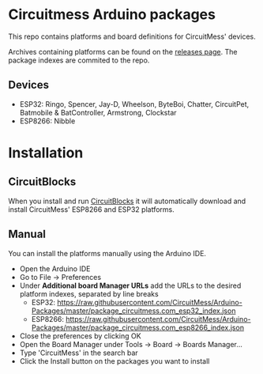 # Circuitmess Arduino packages
This repo contains platforms and board definitions for CircuitMess' devices.

Archives containing platforms can be found on the [releases page](https://github.com/CircuitMess/Arduino-Packages/releases). The package indexes are commited to the repo.

## Devices
* ESP32: Ringo, Spencer, Jay-D, Wheelson, ByteBoi, Chatter, CircuitPet, Batmobile & BatController, Armstrong, Clockstar
* ESP8266: Nibble

# Installation

## CircuitBlocks
When you install and run [CircuitBlocks](https://circuitmess.com/circuitblocks/) it will automatically download and install CircuitMess' ESP8266 and ESP32 platforms.

## Manual
You can install the platforms manually using the Arduino IDE.
* Open the Arduino IDE
* Go to File -> Preferences
* Under **Additional board Manager URLs** add the URLs to the desired platform indexes, separated by line breaks
  * ESP32: https://raw.githubusercontent.com/CircuitMess/Arduino-Packages/master/package_circuitmess.com_esp32_index.json
  * ESP8266: https://raw.githubusercontent.com/CircuitMess/Arduino-Packages/master/package_circuitmess.com_esp8266_index.json
* Close the preferences by clicking OK
* Open the Board Manager under Tools -> Board -> Boards Manager...
* Type 'CircuitMess' in the search bar
* Click the Install button on the packages you want to install
